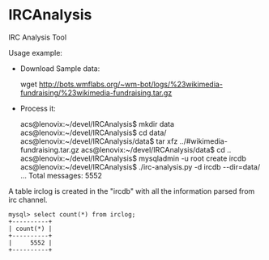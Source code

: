 IRCAnalysis
===========

IRC Analysis Tool

Usage example:

* Download Sample data: 

    wget http://bots.wmflabs.org/~wm-bot/logs/%23wikimedia-fundraising/%23wikimedia-fundraising.tar.gz

* Process it:

    acs@lenovix:~/devel/IRCAnalysis$ mkdir data
    acs@lenovix:~/devel/IRCAnalysis$ cd data/
    acs@lenovix:~/devel/IRCAnalysis/data$ tar xfz ../#wikimedia-fundraising.tar.gz 
    acs@lenovix:~/devel/IRCAnalysis/data$ cd ..
    acs@lenovix:~/devel/IRCAnalysis$ mysqladmin -u root create ircdb
    acs@lenovix:~/devel/IRCAnalysis$ ./irc-analysis.py -d ircdb --dir=data/
    ...
    Total messages: 5552
 
A table irclog is created in the "ircdb" with all the information parsed from irc channel.

    mysql> select count(*) from irclog;
    +----------+
    | count(*) |
    +----------+
    |     5552 |
    +----------+